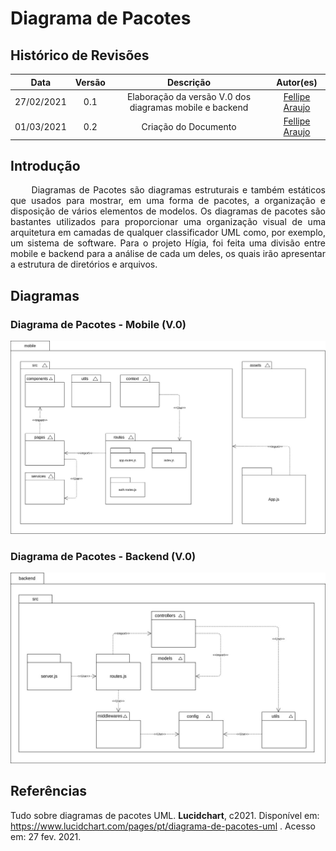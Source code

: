 # Diagrama de Pacotes

## Histórico de Revisões

|  Data  | Versão | Descrição | Autor(es) |
| :----: | :----: | :-------: | :-------: |
| 27/02/2021 | 0.1 | Elaboração da versão V.0 dos diagramas mobile e backend | [Fellipe Araujo](https://github.com/fellipe-araujo) |
| 01/03/2021 | 0.2 | Criação do Documento | [Fellipe Araujo](https://github.com/fellipe-araujo) |

## Introdução

<p style="text-align: justify;"> &emsp;&emsp;
Diagramas de Pacotes são diagramas estruturais e também estáticos que usados para mostrar, em uma forma de pacotes, a organização e disposição de vários elementos de modelos. Os diagramas de pacotes são bastantes utilizados para proporcionar uma organização visual de uma arquitetura em camadas de qualquer classificador UML como, por exemplo, um sistema de software. Para o projeto Hígia, foi feita uma divisão entre mobile e backend para a análise de cada um deles, os quais irão apresentar a estrutura de diretórios e arquivos.
</p>

## Diagramas

### Diagrama de Pacotes - Mobile (V.0)

![mobile](../assets/images/04-diagramasUML/diagramaPacote/mobile-v0.jpg)

### Diagrama de Pacotes - Backend (V.0)

![backend](../assets/images/04-diagramasUML/diagramaPacote/backend-v0.jpg)

## Referências

Tudo sobre diagramas de pacotes UML. **Lucidchart**, c2021. Disponível em: https://www.lucidchart.com/pages/pt/diagrama-de-pacotes-uml . Acesso em: 27 fev. 2021.